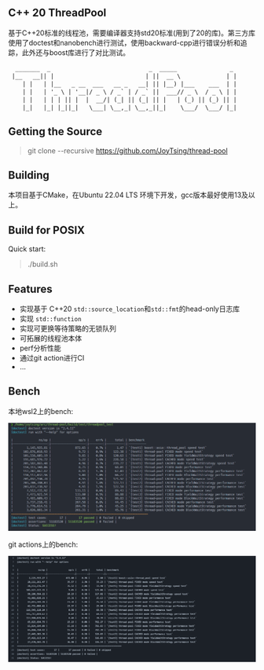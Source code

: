 ## C++ 20 ThreadPool

基于C++20标准的线程池，需要编译器支持std20标准(用到了20的库)。第三方库使用了doctest和nanobench进行测试，使用backward-cpp进行错误分析和追踪，此外还与boost库进行了对比测试。

```
  _______  _                            _  _____               _ 
 |__   __|| |                          | ||  __ \             | |
    | |   | |__   _ __  ___   __ _   __| || |__) |___    ___  | |
    | |   | '_ \ | '__|/ _ \ / _` | / _` ||  ___// _ \  / _ \ | |
    | |   | | | || |  |  __/| (_| || (_| || |   | (_) || (_) || |
    |_|   |_| |_||_|   \___| \__,_| \__,_||_|    \___/  \___/ |_|

```
## Getting the Source

> git clone --recursive https://github.com/JoyTsing/thread-pool

## Building

本项目基于CMake，在Ubuntu 22.04 LTS 环境下开发，gcc版本最好使用13及以上。

## Build for POSIX
Quick start:

> ./build.sh

## Features

* 实现基于 C++20 `std::source_location`和`std::fmt`的head-only日志库
* 实现 `std::function`
* 实现可更换等待策略的无锁队列
* 可拓展的线程池本体
* perf分析性能
* 通过git action进行CI
* ...

## Bench

本地wsl2上的bench:

![local-bench](img/bench.png)

git actions上的bench:

![bench](img/flow_bench.png)